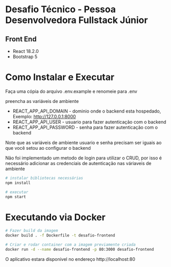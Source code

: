 # Desafio Técnico - Pessoa Desenvolvedora Fullstack Júnior
## Front End

- React 18.2.0
- Bootstrap 5


# Como Instalar e Executar
Faça uma cópia do arquivo .env.example e renomeie para .env

preencha as variáveis de ambiente
- REACT_APP_API_DOMAIN - dominio onde o backend esta hospedado, Exemplo: http://127.0.0.1:8000
- REACT_APP_API_USER - usuario para fazer autenticação com o backend 
- REACT_APP_API_PASSWORD - senha para fazer autenticação com o backend

Note que as variáveis de ambiente usuario e senha precisam ser iguais ao que você setou ao configurar o backend

Não foi implementado um metodo de login para utilizar o CRUD, por isso é necessário adicionar as credenciais de autenticação nas váriaveis de ambiente
```bash
# instalar bibliotecas necessárias
npm install

# executar
npm start
```


# Executando via Docker
```bash
# Fazer build da imagem
docker build . -f Dockerfile -t desafio-frontend

# Criar e rodar container com a imagem previamente criada  
docker run -d --name desafio-frontend -p 80:3000 desafio-frontend
```

O aplicativo estara disponivel no endereço http://localhost:80